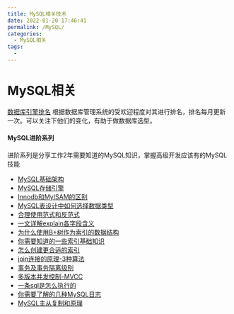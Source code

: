 ```yaml
---
title: MySQL相关技术
date: 2022-01-20 17:46:41
permalink: /MySQL/
categories:
  - MySQL相关
tags:
  - 
---
```

# MySQL相关



[数据库引擎排名](https://db-engines.com/en/ranking) 根据数据库管理系统的受欢迎程度对其进行排名，排名每月更新一次。可以关注下他们的变化，有助于做数据库选型。



#### MySQL进阶系列

进阶系列是分享工作2年需要知道的MySQL知识，掌握高级开发应该有的MySQL技能

* [MySQL基础架构](/MySQL-plus/framework/)
* [MySQL存储引擎](/MySQL-plus/storage-engine/)
* [Innodb和MyISAM的区别](/MySQL-plus/Innodb-MyISAM/)
* [MySQL表设计中如何选择数据类型](/MySQL-plus/data-type/)
* [合理使用范式和反范式](/MySQL-plus/normal-form/)
* [一文详解explain各字段含义](/MySQL-plus/explain/)
* [为什么使用B+树作为索引的数据结构](/MySQL-plus/why-btree/)
* [你需要知道的一些索引基础知识](/MySQL-plus/index/)
* [怎么创建更合适的索引](/MySQL-plus/better-index/)
* [join连接的原理-3种算法](/MySQL-plus/join/)
* [事务及事务隔离级别](/MySQL-plus/transaction/)
* [多版本并发控制-MVCC](/MySQL-plus/mvcc/)
* [一条sql是怎么执行的](/MySQL-plus/one-sql/)
* [你需要了解的几种MySQL日志](/MySQL-plus/logs/)
* [MySQL主从复制和原理](/MySQL-plus/master-slave-replication/)



